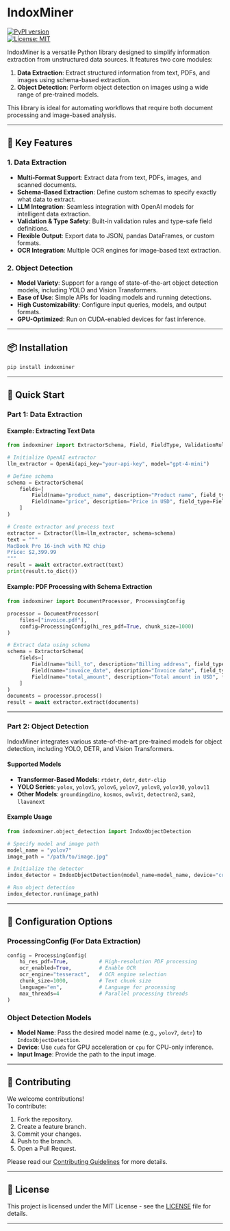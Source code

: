 # IndoxMiner

[![PyPI version](https://badge.fury.io/py/indoxminer.svg)](https://badge.fury.io/py/indoxminer)  
[![License: MIT](https://img.shields.io/badge/License-AGPL-yellow.svg)](https://opensource.org/licenses/AGPL)

IndoxMiner is a versatile Python library designed to simplify information extraction from unstructured data sources. It features two core modules:  

1. **Data Extraction**: Extract structured information from text, PDFs, and images using schema-based extraction.  
2. **Object Detection**: Perform object detection on images using a wide range of pre-trained models.  

This library is ideal for automating workflows that require both document processing and image-based analysis.

---

## 🚀 Key Features

### 1. **Data Extraction**
- **Multi-Format Support**: Extract data from text, PDFs, images, and scanned documents.
- **Schema-Based Extraction**: Define custom schemas to specify exactly what data to extract.
- **LLM Integration**: Seamless integration with OpenAI models for intelligent data extraction.
- **Validation & Type Safety**: Built-in validation rules and type-safe field definitions.
- **Flexible Output**: Export data to JSON, pandas DataFrames, or custom formats.
- **OCR Integration**: Multiple OCR engines for image-based text extraction.

### 2. **Object Detection**
- **Model Variety**: Support for a range of state-of-the-art object detection models, including YOLO and Vision Transformers.
- **Ease of Use**: Simple APIs for loading models and running detections.
- **High Customizability**: Configure input queries, models, and output formats.
- **GPU-Optimized**: Run on CUDA-enabled devices for fast inference.

---

## 📦 Installation

```bash
pip install indoxminer
```

---

## 🎯 Quick Start

### Part 1: **Data Extraction**

#### Example: Extracting Text Data

```python
from indoxminer import ExtractorSchema, Field, FieldType, ValidationRule, Extractor, OpenAi

# Initialize OpenAI extractor
llm_extractor = OpenAi(api_key="your-api-key", model="gpt-4-mini")

# Define schema
schema = ExtractorSchema(
    fields=[
        Field(name="product_name", description="Product name", field_type=FieldType.STRING),
        Field(name="price", description="Price in USD", field_type=FieldType.FLOAT)
    ]
)

# Create extractor and process text
extractor = Extractor(llm=llm_extractor, schema=schema)
text = """
MacBook Pro 16-inch with M2 chip
Price: $2,399.99
"""
result = await extractor.extract(text)
print(result.to_dict())
```

#### Example: PDF Processing with Schema Extraction

```python
from indoxminer import DocumentProcessor, ProcessingConfig

processor = DocumentProcessor(
    files=["invoice.pdf"],
    config=ProcessingConfig(hi_res_pdf=True, chunk_size=1000)
)

# Extract data using schema
schema = ExtractorSchema(
    fields=[
        Field(name="bill_to", description="Billing address", field_type=FieldType.STRING),
        Field(name="invoice_date", description="Invoice date", field_type=FieldType.DATE),
        Field(name="total_amount", description="Total amount in USD", field_type=FieldType.FLOAT)
    ]
)
documents = processor.process()
result = await extractor.extract(documents)
```

---

### Part 2: **Object Detection**

IndoxMiner integrates various state-of-the-art pre-trained models for object detection, including YOLO, DETR, and Vision Transformers.

#### Supported Models
- **Transformer-Based Models**: `rtdetr`, `detr`, `detr-clip`
- **YOLO Series**: `yolox`, `yolov5`, `yolov6`, `yolov7`, `yolov8`, `yolov10`, `yolov11`
- **Other Models**: `groundingdino`, `kosmos`, `owlvit`, `detectron2`, `sam2`, `llavanext`

#### Example Usage

```python
from indoxminer.object_detection import IndoxObjectDetection

# Specify model and image path
model_name = "yolov7"
image_path = "/path/to/image.jpg"

# Initialize the detector
indox_detector = IndoxObjectDetection(model_name=model_name, device="cuda")

# Run object detection
indox_detector.run(image_path)
```

---

## 🔧 Configuration Options

### **ProcessingConfig** (For Data Extraction)

```python
config = ProcessingConfig(
    hi_res_pdf=True,          # High-resolution PDF processing
    ocr_enabled=True,         # Enable OCR
    ocr_engine="tesseract",   # OCR engine selection
    chunk_size=1000,          # Text chunk size
    language="en",            # Language for processing
    max_threads=4             # Parallel processing threads
)
```

### **Object Detection Models**
- **Model Name**: Pass the desired model name (e.g., `yolov7`, `detr`) to `IndoxObjectDetection`.
- **Device**: Use `cuda` for GPU acceleration or `cpu` for CPU-only inference.
- **Input Image**: Provide the path to the input image.

---

## 🤝 Contributing

We welcome contributions!  
To contribute:  

1. Fork the repository.  
2. Create a feature branch.  
3. Commit your changes.  
4. Push to the branch.  
5. Open a Pull Request.  

Please read our [Contributing Guidelines](CONTRIBUTING.md) for more details.

---

## 📄 License

This project is licensed under the MIT License - see the [LICENSE](LICENSE) file for details.

---
